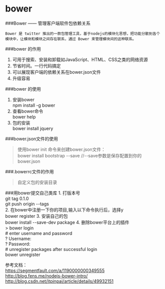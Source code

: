 # bower
 ###Bower —— 管理客户端软件包依赖关系
 
	Bower 是 twitter 推出的一款包管理工具，基于nodejs的模块化思想，把功能分散到各个模块中，让模块和模块之间存在联系，通过 Bower 来管理模块间的这种联系。  
 ###bower 的作用
   1. 可用于搜索、安装和卸载如JavaScript、HTML、CSS之类的网络资源
   2. 节省时间。一行代码搞定
   3. 可以展现客户端的依赖关系在bower.json文件
   4. 升级容易

 ###bower 的使用
   1. 安装bower  
    npm install -g bower  
   2. 查看bower命令  
    bower help  
   3. 包的安装  
    bower install jquery  

###bower.json文件的使用  
   > 使用bower init 命令来创建bower.json文件：  
   > bower install bootstrap --save //--save参数是保存配置到你的bower.json  
	
###.bowerrc文件的作用  
   > 自定义包的安装目录  
 
###用bower提交自己类库
	1. 打版本号  
	 git tag 0.1.0   
	 git push origin --tags   
	2. 在bower中注册一下你的项目,输入以下命令执行后，选择y  
     bower register <my-package-name> <git-endpoint>
	3. 安装自己的包  
		bower install --save-dev package 
	4. 删除bower平台上的插件  
	  > bower login      
		# enter username and password    
		? Username:      
		? Password:    
		# unregister packages after successful login      
		bower unregister <package>  

	
参考文档：  
	https://segmentfault.com/a/1190000000349555  
	http://blog.fens.me/nodejs-bower-intro/  
	http://blog.csdn.net/itpinpai/article/details/49932151
   